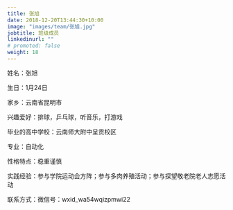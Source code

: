 ```yaml
---
title: 张旭
date: 2018-12-20T13:44:30+10:00
image: "images/team/张旭.jpg"
jobtitle: 班级成员
linkedinurl: ""
# promoted: false
weight: 18
---
```


姓名：张旭

生日：1月24日

家乡：云南省昆明市

兴趣爱好：排球，乒乓球，听音乐，打游戏

毕业的高中学校：云南师大附中呈贡校区

专业：自动化

性格特点：稳重谨慎

实践经验：参与学院运动会方阵；参与多肉养殖活动；参与探望敬老院老人志愿活动

联系方式：微信号：wxid_wa54wqizpmwi22